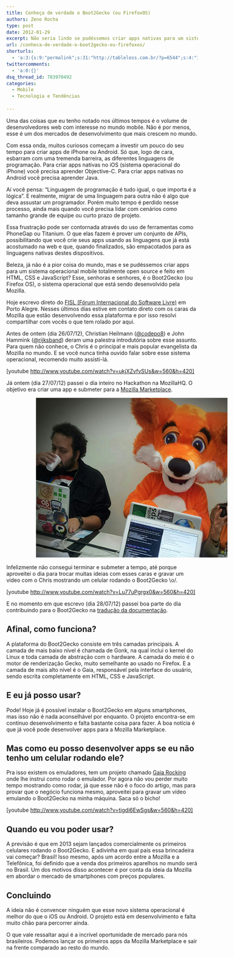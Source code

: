 ```yaml
---
title: Conheça de verdade o Boot2Gecko (ou FirefoxOS)
authors: Zeno Rocha
type: post
date: 2012-01-29
excerpt: Não seria lindo se pudéssemos criar apps nativas para um sistema operacional mobile totalmente open source e feito em HTML, CSS e JavaScript? Bom, agora você já pode.
url: /conheca-de-verdade-o-boot2gecko-ou-firefoxos/
shorturls:
  - 'a:3:{s:9:"permalink";s:31:"http://tableless.com.br/?p=6544";s:4:"isgd";s:19:"http://is.gd/xFnVGy";s:7:"tinyurl";s:26:"http://tinyurl.com/d7485xc";}'
twittercomments:
  - 'a:0:{}'
dsq_thread_id: 783970492
categories:
  - Mobile
  - Tecnologia e Tendências

---
```

Uma das coisas que eu tenho notado nos últimos tempos é o volume de desenvolvedores web com interesse no mundo mobile. Não é por menos, esse é um dos mercados de desenvolvimento que mais crescem no mundo.

Com essa onda, muitos curiosos começam a investir um pouco do seu tempo para criar apps de iPhone ou Android. Só que, logo de cara, esbarram com uma tremenda barreira, as diferentes linguagens de programação. Para criar apps nativas no iOS (sistema operacional do iPhone) você precisa aprender Objective-C. Para criar apps nativas no Android você precisa aprender Java.

Aí você pensa: &#8220;Linguagem de programação é tudo igual, o que importa é a lógica&#8221;. E realmente, migrar de uma linguagem para outra não é algo que deva assustar um programador. Porém muito tempo é perdido nesse processo, ainda mais quando você precisa lidar com cenários como tamanho grande de equipe ou curto prazo de projeto.

Essa frustração pode ser contornada através do uso de ferramentas como PhoneGap ou Titanium. O que elas fazem é prover um conjunto de APIs, possibilitando que você crie seus apps usando as linguagens que já está acostumado na web e que, quando finalizados, são empacotados para as linguagens nativas destes dispositivos.

Beleza, já não é a pior coisa do mundo, mas e se pudéssemos criar apps para um sistema operacional mobile totalmente open source e feito em HTML, CSS e JavaScript? Esse, senhoras e senhores, é o Boot2Gecko (ou Firefox OS), o sistema operacional que está sendo desenvolvido pela Mozilla.

Hoje escrevo direto do [FISL (Fórum Internacional do Software Livre)][1] em Porto Alegre. Nesses últimos dias estive em contato direto com os caras da Mozilla que estão desenvolvendo essa plataforma e por isso resolvi compartilhar com vocês o que tem rolado por aqui.

Antes de ontem (dia 26/07/12), Christian Heilmann ([@codepo8][2]) e John Hammink ([@rijksband][3]) deram uma palestra introdutória sobre esse assunto. Para quem não conhece, o Chris é o principal e mais popular evangelista da Mozilla no mundo. E se você nunca tinha ouvido falar sobre esse sistema operacional, recomendo muito assisti-lá. 

[youtube http://www.youtube.com/watch?v=ukjXZvfvSUs&w=560&h=420]

Já ontem (dia 27/07/12) passei o dia inteiro no Hackathon na MozillaHQ. O objetivo era criar uma app e submeter para a [Mozilla Marketplace][4].

<img style="margin-left: 78px" src="https://raw.githubusercontent.com/diegoeis/tableless-static-images/master/2012/07/abb.jpg" alt="" width="560" height="420" />

Infelizmente não consegui terminar e submeter a tempo, até porque aproveitei o dia para trocar muitas ideias com esses caras e gravar um vídeo com o Chris mostrando um celular rodando o Boot2Gecko \o/.

[youtube http://www.youtube.com/watch?v=Lu77uPgrgx0&w=560&h=420]

E no momento em que escrevo (dia 28/07/12) passei boa parte do dia contribuindo para o Boot2Gecko na [tradução da documentação][5].

## Afinal, como funciona?

A plataforma do Boot2Gecko consiste em três camadas principais. A camada de mais baixo nível é chamada de Gonk, na qual inclui o kernel do Linux e toda camada de abstração com o hardware. A camada do meio é o motor de renderização Gecko, muito semelhante ao usado no Firefox. E a camada de mais alto nível é o Gaia, responsável pela interface do usuário, sendo escrita completamente em HTML, CSS e JavaScript.

## E eu já posso usar?

Pode! Hoje já é possível instalar o Boot2Gecko em alguns smartphones, mas isso não é nada aconselhável por enquanto. O projeto encontra-se em contínuo desenvolvimento e falta bastante coisa para fazer. A boa notícia é que já você pode desenvolver apps para a Mozilla Marketplace.

## Mas como eu posso desenvolver apps se eu não tenho um celular rodando ele?

Pra isso existem os emuladores, tem um projeto chamado [Gaia Rocking][6] onde lhe instrui como rodar o emulador. Por agora não vou perder muito tempo mostrando como rodar, já que esse não é o foco do artigo, mas para provar que o negócio funciona mesmo, aproveitei para gravar um vídeo emulando o Boot2Gecko na minha máquina. Saca só o bicho!

[youtube http://www.youtube.com/watch?v=tigdi6EwSgs&w=560&h=420]

## Quando eu vou poder usar?

A previsão é que em 2013 sejam lançados comercialmente os primeiros celulares rodando o Boot2Gecko. E adivinha em qual país essa brincadeira vai começar? Brasil! Isso mesmo, após um acordo entre a Mozilla e a Telefônica, foi definido que a venda dos primeiros aparelhos no mundo será no Brasil. Um dos motivos disso acontecer é por conta da ideia da Mozilla em abordar o mercado de smartphones com preços populares.

## Concluindo

A ideia não é convencer ninguém que esse novo sistema operacional é melhor do que o iOS ou Android. O projeto está em desenvolvimento e falta muito chão para percorrer ainda. 

O que vale ressaltar aqui é a incrível oportunidade de mercado para nós brasileiros. Podemos lançar os primeiros apps da Mozilla Marketplace e sair na frente comparado ao resto do mundo.

 [1]: http://softwarelivre.org/fisl13
 [2]: https://twitter.com/codepo8
 [3]: http://twitter.com/rijksband
 [4]: https://marketplace.mozilla.org/
 [5]: https://developer-new.mozilla.org/pt-BR/docs/Apps
 [6]: https://github.com/canuckistani/gaia-rocking